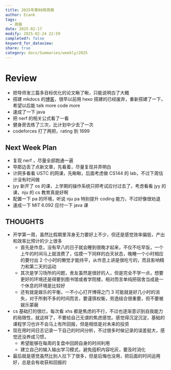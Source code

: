 ```yaml
---
title: 2025年第08周周报
author: Ecank
tags:
  - 周报
date: 2025-02-17
modify: 2025-02-24 22:59
completed?: false
keyword_for_dataview: 
share: true
category: docs/Summaries/weekly/2025
---
```


# Review
* 把导师发三篇多目标优化的论文瞅了瞅，只能说明白了大概 
* 搭建 mkdocs 的[博客]([Ecank的小屋](https://ecankk.github.io/))，很早以前用 hexo 搭建的已经废弃，重新搭建了一下，希望以后能 talk more code more 
* 速成了一下 java 
* 把 nerf 的相关公式看了一看 
* 健身房去练了三次，比计划中少去了一次
* codeforces 打了两把，rating 到 1699
## Next Week Plan
* 复现 nerf ，尽量全部跑通一遍
* 导那边丢了点新文章，先看着，尽量复现并弄明白
* 计网多看看 USTC 的网课，先瞅瞅，后面考虑做 CS144 的 lab，不过下周估计没有时间做
* jyy 新开了 os 的课，上学期的操作系统只把考试应付过去了，考虑看看 jyy 的课，nju 的 cs 教育真是好啊
* 配置一下 pa 的环境，听说 nju pa 特别提升 coding 能力，不过好像很劝退
* 速成一下 MIT 6.092 应付一下 java 课
## THOUGHTS
* 开学第一周，虽然比假期里浑身无力要好上不少，但还是感觉效率偏低，产出和效率比预计的少上很多
	* 首先是作息，没有早八的日子就会睡到很晚才起来，不仅不吃早饭，一个上午的时间马上就浪费了，估摸一下同样的白天状态，晚睡一个小时相应的要付出 2 个小时的懒觉才能持平，从作息上讲是很吃亏的，而且影响精力和第二天的运动
	* 其次是学习场所的问题，舍友虽然是很好的人，但是完全不学一点，想要更好的环境还是得要到图书馆或者学院楼，相对而言单纯把宿舍当成是一个休息的环境是比较好
	* 还有就是娱乐的平衡，一不小心打开博得之门 3 可能就是好几小时的消失，对于所剩不多的时间而言，要谨慎权衡，劳逸结合很重要，但不要被娱乐蒙蔽
* cs 基础打的很烂，每次看 xhs 都是焦虑的不行，不过也逐渐意识到自我能力的局限性，就这样了，不要给自己无谓的焦虑感觉。感觉得沉淀沉淀，基础的课程学习也许不会马上有所回报，但是相信是对未来的投资
* 现在用时间日志记录一下自己的时间分析，不过很多时候记录的误差挺大，感觉还没养成习惯，
	* 希望能够在每周的复盘中回顾自身的时间利用
	* 建立自己的输入输出学习模式，避免囤积内容吃灰，要及时消化
* 最后就是感觉虽然比别人拉下了很多，但是后悔也没用，把后面的时间运用好，总是会有收获和回报的	  



